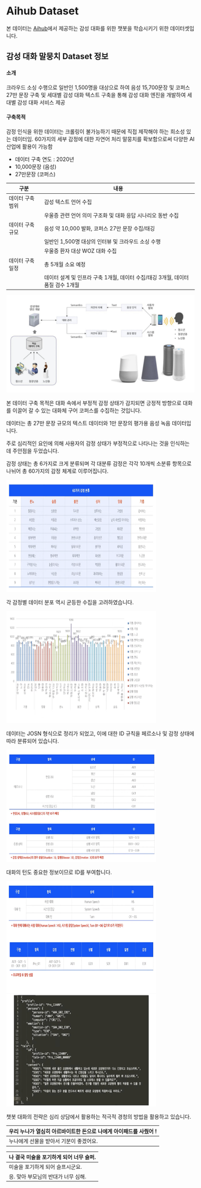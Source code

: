 # Aihub Dataset


본 데이터는 [Aihub](https://aihub.or.kr/aihubdata/data/view.do?currMenu=115&topMenu=100&aihubDataSe=realm&dataSetSn=86)에서 제공하는 감성 대화를 위한 챗봇을 학습시키기 위한 데이터셋입니다.

## 감성 대화 말뭉치 Dataset 정보


#### 소개

크라우드 소싱 수행으로 일반인 1,500명을 대상으로 하여 음성 15,700문장 및 코퍼스 27만 문장 구축 및 세대별 감성 대화 텍스트 구축을 통해 감성 대화 엔진을 개발하여 세대별 감성 대화 서비스 제공

#### 구축목적

감정 인식을 위한 데이터는 크롤링이 불가능하기 때문에 직접 제작해야 하는 희소성 있는 데이터임. 60가지의 세부 감정에 대한 자연어 처리 말뭉치를 확보함으로써 다양한 AI 산업에 활용이 가능함

* 데이터 구축 연도 : 2020년
* 10,000문장 (음성)
* 27만문장 (코퍼스)

| 구분             | 내용                                                                       |
| ---------------- | -------------------------------------------------------------------------- |
| 데이터 구축 범위 | 감성 텍스트 언어 수집                                                       |
|                  | 우울증 관련 언어 의미 구조화 및 대화 응답 시나리오 동반 수집                  |
| 데이터 구축 규모 | 음성 약 10,000 발화, 코퍼스 27만 문장 수집/태깅                               |
|                  | 일반인 1,500명 대상의 인터뷰 및 크라우드 소싱 수행                            |
|                  | 우울증 환자 대상 WOZ 대화 수집                                              |
| 데이터 구축 일정 | 총 5개월 소요 예정                                                          |
|                  | 데이터 설계 및 인프라 구축 1개월, 데이터 수집/태깅 3개월, 데이터 품질 검수 1개월 |


![picture](./img/picture.png)

본 데이터 구축 목적은 대화 속에서 부정적 감정 상태가 감지되면 긍정적 방향으로 대화를 이끌어 갈 수 있는 대화체 구어 코퍼스를 수집하는 것입니다.

데이터는 총 27만 문장 규모의 텍스트 데이터와 1만 문장의 평가용 음성 녹음 데이터입니다.

주로 심리적인 요인에 의해 사용자의 감정 상태가 부정적으로 나타나는 것을 인식하는 데 주안점을 두었습니다.

감정 상태는 총 6가지로 크게 분류되며 각 대분류 감정은 각각 10개씩 소분류 항목으로 나뉘어 총 60가지의 감정 체계로 이루어집니다.

<img src="./img/emotion.png" alt="emotion" width="400" height="300" />

각 감정별 데이터 분포 역시 균등한 수집을 고려하였습니다.

<img src="./img/equal.png" alt="equal" width="400" height="300" />

데이터는 JOSN 형식으로 정리가 되었고, 이에 대한 ID 규칙을 페르소나 및 감정 상태에 따라 분류되어 있습니다.

<img src="./img/text1.png" alt="text1" width="400" height="300" />

대화의 턴도 중요한 정보이므로 ID를 부여합니다.

<img src="./img/text2.png" alt="text2" width="400" height="300" />

<img src="./img/json.png" alt="json" width="400" height="300" />

챗봇 대화의 전략은 심리 상담에서 활용하는 적극적 경청의 방법을 활용하고 있습니다.


| 우리 누나가 열심히 아르바이트한 돈으로 나에게 아이패드를 사줬어 !    |
| ------------------------------------------------------ |
| 누나에게 선물을 받아서 기분이 좋겠어요.                      |

| 나 결국 미술을 포기하게 되어 너무 슬퍼.                      |
| ------------------------------------------------------ |
| 미술을 포기하게 되어 슬프시군요.                           |
| 응. 맞아 부모님의 반대가 너무 심해.                          |

